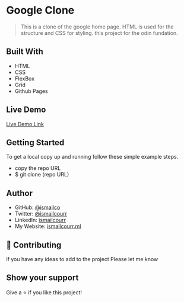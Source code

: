 # Google Clone

> This is a clone of the google home page. HTML is used for the structure and CSS for styling. this project for the odin fundation.

## Built With

- HTML
- CSS
- FlexBox
- Grid
- Github Pages

## Live Demo

[Live Demo Link](https://ismailco.github.io/google-homepage/)

## Getting Started

To get a local copy up and running follow these simple example steps.

- copy the repo URL
- $ git clone (repo URL)

## Author

- GitHub: [@ismailco](https://github.com/Ismailco)
- Twitter: [@ismailcourr](https://www.twitter.com/ismailcourr)
- LinkedIn: [ismailcourr](https://www.linkedin.com/in/ismailcourr/)
- My Website: [ismailcourr.ml](https://www.ismailcourr.ml)

## 🤝 Contributing

if you have any ideas to add to the project Please let me know

## Show your support

Give a ⭐️ if you like this project!

